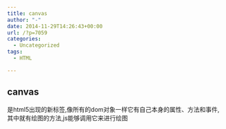 ```yaml
---
title: canvas
author: "-"
date: 2014-11-29T14:26:43+00:00
url: /?p=7059
categories:
  - Uncategorized
tags:
  - HTML

---
```

## canvas
<canvas></canvas>是html5出现的新标签,像所有的dom对象一样它有自己本身的属性、方法和事件,其中就有绘图的方法,js能够调用它来进行绘图